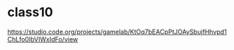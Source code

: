 # class10

https://studio.code.org/projects/gamelab/KtOq7bEACpPtJOAySbujfHhvpd1ChLfo0IbVIWxIdFo/view

